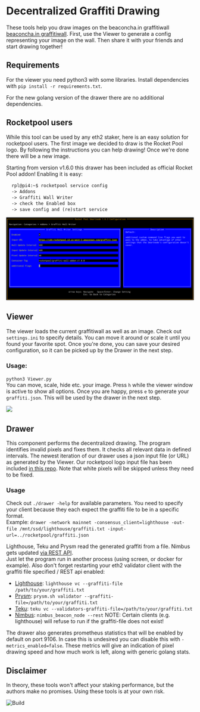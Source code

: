# Decentralized Graffiti Drawing

These tools help you draw images on the beaconcha.in graffitiwall
[beaconcha.in graffitiwall](https://beaconcha.in/graffitiwall).
First, use the Viewer to generate a config representing your image on the wall.
Then share it with your friends and start drawing together!

## Requirements
For the viewer you need python3 with some libraries.
Install dependencies with `pip install -r requirements.txt`.

For the new golang version of the drawer there are no additional dependencies.

## Rocketpool users
While this tool can be used by any eth2 staker, here is an easy solution for rocketpool users. The first image we decided to draw is the Rocket Pool logo.
By following the instructions you can help drawing! Once we're done there will be a new image.

Starting from version v1.6.0 this drawer has been included as official Rocket Pool addon!
Enabling it is easy:
```
  rpl@pi4:~$ rocketpool service config
  -> Addons
  -> Graffiti Wall Writer
  -> check the Enabled box
  -> save config and (re)start service
```

![Rocketpool](rocketpool/addonconfig.png "Addon Configuration")


## Viewer
The viewer loads the current graffitiwall as well as an image. Check out `settings.ini` to specify details. You can move it around or scale it until you found your favorite spot. Once you're done, you can save your desired configuration, so it can be picked up by the Drawer in the next step.
### Usage:
`python3 Viewer.py` \
You can move, scale, hide etc. your image. Press `h` while the viewer window is active to show all options. Once you are happy, press `e` to generate your `graffiti.json`. This will be used by the drawer in the next step.

<img src="https://raw.githubusercontent.com/RomiRand/rpl_graffiti/main/doc/overpaint.png" width="400">

## Drawer
This component performs the decentralized drawing. The program identifies invalid pixels
and fixes them. It checks all relevant data in defined intervals.
The newest iteration of our drawer uses a json input file (or URL) as generated by the Viewer.
Our rocketpool logo input file has been included [in this repo](rocketpool/graffiti.json "Rocketpool Logo graffiti input").
Note that white pixels will be skipped unless they need to be fixed.

### Usage
Check out `./drawer -help` for available parameters. You need to specify your client because
they each expect the graffiti file to be in a specific format. \
Example: `drawer -network mainnet -consensus_client=lighthouse -out-file /mnt/ssd/lighthouse/graffiti.txt -input-url=../rocketpool/graffiti.json`

Lighthouse, Teku and Prysm read the generated graffiti from a file.
Nimbus gets updated [via REST API](https://nimbus.guide/rest-api.html#set-graffiti-string).\
Just let the program run in another process (using screen, or docker for example).
Also don't forget restarting your eth2 validator client with the graffiti file specified / REST api enabled:
- [Lighthouse](https://lighthouse-book.sigmaprime.io/graffiti.html#1-using-the---graffiti-file-flag-on-the-validator-client):
  `lighthouse vc --graffiti-file /path/to/your/graffiti.txt`
- [Prysm](https://docs.prylabs.network/docs/prysm-usage/graffiti-file/):
  `prysm.sh validator --graffiti-file=/path/to/your/graffiti.txt`
- [Teku](https://docs.teku.consensys.net/en/latest/Reference/CLI/CLI-Syntax/#validators-graffiti-file):
  `teku vc --validators-graffiti-file=/path/to/your/graffiti.txt`
- [Nimbus](https://nimbus.guide/rest-api.html#configure-your-node-to-run-a-local-rest-server): `nimbus_beacon_node --rest`
NOTE: Certain clients (e.g. lighthouse) will refuse to run if the graffiti-file does not exist!

The drawer also generates prometheus statistics that will be enabled by default on port 9106.
In case this is undesired you can disable this with `-metrics_enabled=false`.
These metrics will give an indication of pixel drawing speed and how much work is left, along with generic golang stats.

## Disclaimer
In theory, these tools won't affect your staking performance, but the authors make no promises.
Using these tools is at your own risk.

![Build](https://github.com/stake-house/DecentralizedGraffitiDrawing/actions/workflows/build.yaml/badge.svg)

